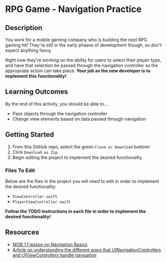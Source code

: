 # RPG Game - Navigation Practice

## Description

You work for a mobile gaming company who is building the next RPG gaming hit! They're still in the early phases of development though, so don't expect anything fancy.

Right now they're working on the ability for users to select their player type, and have that selection be passed through the navigation controller so the appropriate action can take place. **Your job as the new developer is to implement this functionality!**

## Learning Outcomes

By the end of this activity, you should be able to...

- Pass objects through the navigation controller
- Change view elements based on data passed through navigation

## Getting Started

1. From this GitHub repo, select the green `Clone or Download` buttonn
1. Click `Download as Zip`
1. Begin editing the project to implement the desired functionality

### Files To Edit

Below are the files in the project you will need to edit in order to implement the desired functionality:

- `ViewController.swift`
- `PlayerViewController.swift`

**Follow the TODO instructions in each file in order to implement the desired functionality!**

## Resources

- [MOB 1.1 lesson on Navigation Basics](https://make-school-courses.github.io/MOB-1.1-Introduction-to-Swift/#/Lessons/12-Basic-Navigation/README)
- [Article on understanding the different ways that UINavigationControllers and UIViewControllers handle navigation](https://medium.com/@felicity.johnson.mail/pushing-popping-dismissing-viewcontrollers-a30e98731df5)
